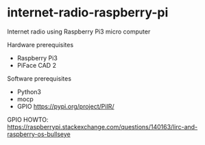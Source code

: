 # internet-radio-raspberry-pi

Internet radio using Raspberry Pi3 micro computer

Hardware prerequisites
* Raspberry Pi3
* PiFace CAD 2

Software prerequisites
* Python3
* mocp
* GPIO https://pypi.org/project/PiIR/

GPIO HOWTO:
https://raspberrypi.stackexchange.com/questions/140163/lirc-and-raspberry-os-bullseye